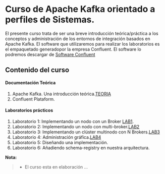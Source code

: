 # Curso de Apache Kafka orientado a perfiles de Sistemas.

El presente curso trata de ser una breve introducción teórica/práctica a los conceptos y administración de los entornos de integración basados en Apache Kafka.
El software que utilizaremos para realizar los laboratorios es el empaquetado generadopor la empresa Confluent. El software lo podremos descargar de [Software Confluent]

## Contenido del curso

#### Documentación Teórica
1. Apache Kafka. Una introducción teórica.[TEORIA]
2. Confluent Plataform.

#### Laboratorios prácticos
1. Laboratorio 1: Implementando un nodo con un Broker [LAB1].
2. Laboratorio 2: Implementando un nodo con multi-broker.[LAB2]
3. Laboratorio 3: Implementando un clúster multinodo con N Brokers.[LAB3]
4. Laboratorio 4: Administración gráfica.[LAB4]
5. Laboratorio 5: Diseñando una implementación.
6. Laboratorio 6: Añadiendo schema-registry en nuestra arquitectura.

[TEORIA]: https://github.com/vthot4/CURSO_KAFKA/blob/master/Teoria/CURSO_KAFKA_TEORIA.pdf
[LAB1]: https://github.com/vthot4/CURSO_KAFKA/blob/master/Laboratorios/CURSO_KAFKA_LAB_1.pdf
[LAB2]: https://github.com/vthot4/CURSO_KAFKA/blob/master/Laboratorios/CURSO_KAFKA_LAB_2.pdf
[LAB3]: https://github.com/vthot4/CURSO_KAFKA/blob/master/Laboratorios/CURSO_KAFKA_LAB_3.pdf
[LAB4]: https://github.com/vthot4/CURSO_KAFKA/blob/master/Laboratorios/CURSO_KAFKA_LAB_4.pdf
[Software Confluent]: https://www.confluent.io/download/

**Nota:**

> - El curso esta en elaboración ...
